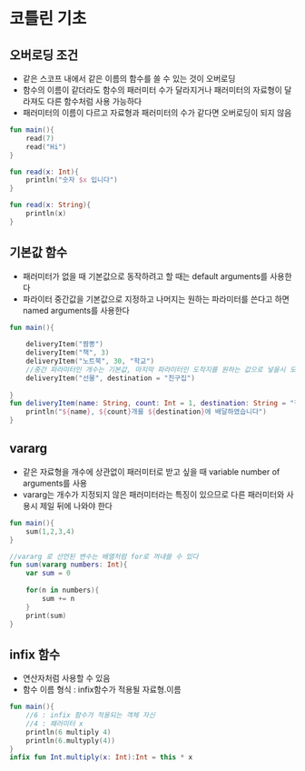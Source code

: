 # 코틀린 기초 



## 오버로딩 조건

- 같은 스코프 내에서 같은 이름의 함수를 쓸 수 있는 것이 오버로딩 
- 함수의 이름이 같더라도 함수의 패러미터 수가 달라지거나 패러미터의 자료형이 달라져도 다른 함수처럼 사용 가능하다 
- 패러미터의 이름이 다르고 자료형과 패러미터의 수가 같다면 오버로딩이 되지 않음 



```kotlin
fun main(){
    read(7)
    read("Hi")
}

fun read(x: Int){
    println("숫자 $x 입니다")
}

fun read(x: String){
    println(x)
}
```





## 기본값 함수

* 패러미터가 없을 때 기본값으로 동작하려고 할 때는 default arguments를 사용한다
* 파라이터 중간값을 기본값으로 지정하고 나머지는 원하는 파라미터를 쓴다고 하면 named arguments를 사용한다



```kotlin
fun main(){
    
    deliveryItem("짬뽕")
    deliveryItem("책", 3)
    deliveryItem("노트북", 30, "학교")
    //중간 파라미터인 개수는 기본값, 마지막 파라미터인 도착지를 원하는 값으로 넣을시 도착지에 값을 넣는다는 것을 지정함
    deliveryItem("선물", destination = "친구집") 
    
}
fun deliveryItem(name: String, count: Int = 1, destination: String = "집"){
    println("${name}, ${count}개를 ${destination}에 배달하였습니다")
}
```



## vararg

* 같은 자료형을 개수에 상관없이 패러미터로 받고 싶을 때 variable number of arguments를 사용 
* vararg는 개수가 지정되지 않은 패러미터라는 특징이 있으므로 다른 패러미터와 사용시 제일 뒤에 나와야 한다 



```kotlin
fun main(){
    sum(1,2,3,4)
}

//vararg 로 선언된 변수는 배열처럼 for로 꺼내쓸 수 있다 
fun sum(vararg numbers: Int){  
    var sum = 0
    
    for(n in numbers){
        sum += n
    }
    print(sum) 
}
```



## infix 함수

- 연산자처럼 사용할 수 있음 
- 함수 이름 형식 : infix함수가 적용될 자료형.이름 



```kotlin
fun main(){
    //6 : infix 함수가 적용되는 객체 자신 
    //4 : 패러미터 x  
    println(6 multiply 4)
    println(6.multyply(4))
}
infix fun Int.multiply(x: Int):Int = this * x
```





